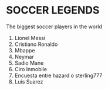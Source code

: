 # SOCCER LEGENDS
The biggest soccer players in the world
1. Lionel Messi
2. Cristiano Ronaldo
3. Mbappe
4. Neymar
5. Sadio Mane
6. Ciro Inmobile
7. Encuesta entre hazard o sterling777
8. Luis Suarez